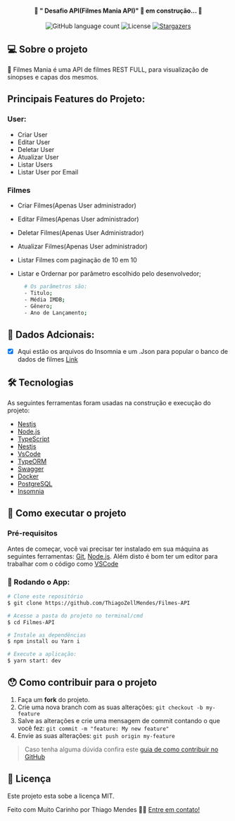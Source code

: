 <h4 align="center"> 
	🚧 " Desafio API(Filmes Mania API)" 🚀 em construção... 🚧
</h4>

<p align="center">
  <img alt="GitHub language count" src="https://img.shields.io/github/languages/count/ThiagoZellMendes/Filmes-API?color=%2304D361">

 
 
  <img alt="License" src="https://img.shields.io/badge/license-MIT-brightgreen">
   <a href="https://github.com/ThiagoZellMendes/Filmes-API/stargazers">
    <img alt="Stargazers" src="https://img.shields.io/github/stars/ThiagoZellMendes/Filmes-API?style=social">
  </a>
</p>


## 💻 Sobre o projeto

:book: Filmes Mania é uma API de filmes REST FULL, para visualização de sinopses e capas dos mesmos.

## Principais Features do Projeto:

### User: 

- Criar User
- Editar User
- Deletar User
- Atualizar User
- Listar Users
- Listar User por Email

### Filmes

- Criar Filmes(Apenas User administrador)
- Editar Filmes(Apenas User administrador)
- Deletar Filmes(Apenas User Administrador)
- Atualizar Filmes(Apenas User administrador)
- Listar Filmes com paginação de 10 em 10
- Listar e Ordernar por parâmetro escolhido pelo desenvolvedor;
    
    ```bash
      # Os parâmetros são:
      - Titulo;
      - Média IMDB;
      - Gênero;
      - Ano de Lançamento;
    ```
    
## 🌱  Dados Adcionais:
   - [x] Aqui estão os arquivos do Insomnia e um .Json para popular o banco de dados de filmes [Link][link]

## 🛠 Tecnologias

As seguintes ferramentas foram usadas na construção e execução do projeto:

- [Nestjs][nestjs]
- [Node.js][nodejs]
- [TypeScript][typescript]
- [Nestjs][nestjs]
- [VsCode][vscode]
- [TypeORM][typeorm]
- [Swagger][swagger]
- [Docker][Docker]
- [PostgreSQL][postgresql]
- [Insomnia][insomnia]

## 🚀 Como executar o projeto

### Pré-requisitos

Antes de começar, você vai precisar ter instalado em sua máquina as seguintes ferramentas:
[Git](https://git-scm.com), [Node.js][nodejs]. 
Além disto é bom ter um editor para trabalhar com o código como [VSCode][vscode]

### 🎲 Rodando o App:

```bash
# Clone este repositório
$ git clone https://github.com/ThiagoZellMendes/Filmes-API

# Acesse a pasta do projeto no terminal/cmd
$ cd Filmes-API

# Instale as dependências
$ npm install ou Yarn i

# Execute a aplicação:
$ yarn start: dev

``` 
   
## 😯 Como contribuir para o projeto

1. Faça um **fork** do projeto.
2. Crie uma nova branch com as suas alterações: `git checkout -b my-feature`
3. Salve as alterações e crie uma mensagem de commit contando o que você fez: `git commit -m "feature: My new feature"`
4. Envie as suas alterações: `git push origin my-feature`
> Caso tenha alguma dúvida confira este [guia de como contribuir no GitHub](https://github.com/firstcontributions/first-contributions)


## 📝 Licença

Este projeto esta sobe a licença MIT.

Feito com Muito Carinho por Thiago Mendes 👋🏽 [Entre em contato!](https://www.linkedin.com/in/thiago-mendes-44176249/)

[yarn]: https://yarnpkg.com/
[vscode]: https://code.visualstudio.com/
[license]: https://opensource.org/licenses/MIT
[vceslint]: https://marketplace.visualstudio.com/items?itemName=dbaeumer.vscode-eslint
[prettier]: https://marketplace.visualstudio.com/items?itemName=esbenp.prettier-vscode
[TypeScript]: https://www.typescriptlang.org/pt/
[nestjs]: https://nestjs.com
[nodejs]: https://nodejs.org/en/
[swagger]: https://swagger.io
[Docker]: https://www.docker.com
[postgresql]: https://www.postgresql.org
[insomnia]: https://insomnia.rest/download
[typeorm]: https://typeorm.io
[link]: https://downgit.github.io/#/home?url=https://github.com/ThiagoZellMendes/Filmes-API/tree/master/src/filmes/assets
